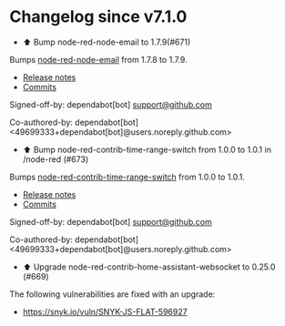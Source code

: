 # Changelog since v7.1.0
- ⬆️ Bump node-red-node-email to 1.7.9(#671)

Bumps [node-red-node-email](https://github.com/node-red/node-red-nodes) from 1.7.8 to 1.7.9.
- [Release notes](https://github.com/node-red/node-red-nodes/releases)
- [Commits](https://github.com/node-red/node-red-nodes/commits)

Signed-off-by: dependabot[bot] <support@github.com>

Co-authored-by: dependabot[bot] <49699333+dependabot[bot]@users.noreply.github.com> 
- ⬆️ Bump node-red-contrib-time-range-switch from 1.0.0 to 1.0.1 in /node-red (#673)

Bumps [node-red-contrib-time-range-switch](https://github.com/biddster/node-red-contrib-time-range-switch) from 1.0.0 to 1.0.1.
- [Release notes](https://github.com/biddster/node-red-contrib-time-range-switch/releases)
- [Commits](https://github.com/biddster/node-red-contrib-time-range-switch/compare/1.0.0...1.0.1)

Signed-off-by: dependabot[bot] <support@github.com>

Co-authored-by: dependabot[bot] <49699333+dependabot[bot]@users.noreply.github.com> 
- ⬆️ Upgrade node-red-contrib-home-assistant-websocket to 0.25.0 (#669)

The following vulnerabilities are fixed with an upgrade:
- https://snyk.io/vuln/SNYK-JS-FLAT-596927 
